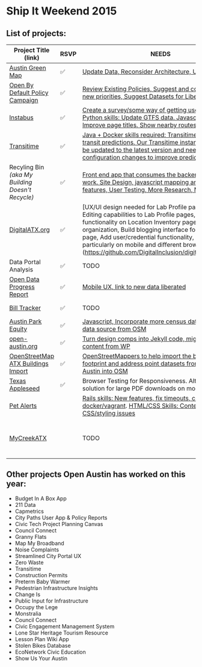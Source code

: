 # Ship It Weekend 2015

## List of projects:

| Project Title (link) | RSVP | NEEDS | SOURCE | Topics |
|----------------------|------|-------|--------|--------|
| [Austin Green Map](http://open-austin.github.io/austingreenmap/) | :white_check_mark: | [Update Data, Reconsider Architecture, User Feedback](https://github.com/open-austin/austingreenmap/labels/Ship%20It%20Weekend) | [Github](https://github.com/open-austin/austingreenmap) | Parks & Rec |
| [Open By Default Policy Campaign](https://github.com/open-austin/open-by-default) | :white_check_mark: | [Review Existing Policies, Suggest and comment on new priorities, Suggest Datasets for Liberation](https://github.com/open-austin/open-by-default/labels/Ship%20It%20Weekend) | N/A | Policy & Open Data |
| [Instabus](http://instabus.org/) | :white_check_mark: | [Create a survey/some way of getting user feedback. Python skills: Update GTFS data. Javascript skills: Improve page titles. Show nearby routes.](https://github.com/luqmaan/Instabus/labels/Ship%20It%20Weekend) | [Github](https://github.com/luqmaan/Instabus) | Public Transit |
| [Transitime](https://github.com/open-austin/transitime-docker/) | :white_check_mark: | [Java + Docker skills required: Transitime generates transit predictions. Our Transitime instance needs to be updated to the latest version and needs some configuration changes to improve predictions.](https://github.com/open-austin/transitime-docker/issues/3) | [Github](https://github.com/open-austin/transitime-docker) | Public Transit |
| Recyling Bin _(aka My Building Doesn't Recycle)_ | :white_check_mark: | [Front end app that consumes the backend API needs work. Site Design, javascript mapping and other features, User Testing, More Research, Marketing](https://github.com/open-austin/recycling-atx/issues) | [Backend Repo](https://github.com/open-austin/recycling-bin) & [Frontend Repo](https://github.com/open-austin/recycling-atx) | Recycling & Sustainability |
| [DigitalATX.org](https://digitalatx082015.herokuapp.com/) | :white_check_mark: |[UX/UI design needed for Lab Profile pages, Add Editing capabilities to  Lab Profile pages, Add search functionality on Location Inventory page for zipcode & organization, Build blogging interface for "Storytelling" page, Add user/credential functionality, User testing, particularly on mobile and different browsers] (https://github.com/DigitalInclusion/digitalatx/issues/9) | [Github](https://github.com/DigitalInclusion/digitalatx) | Digital Inclusion & Community Organizing |
| Data Portal Analysis | :white_check_mark: | TODO | [Github](https://github.com/open-austin/data-portal-analysis) | Open Data |
| [Open Data Progress Report](http://open-austin.github.io/open-data-progress-report/) | :white_check_mark: | [Mobile UX, link to new data liberated](https://github.com/open-austin/open-data-progress-report/issues) | [Github](https://github.com/open-austin/open-data-progress-report/) | Open Data |
| [Bill Tracker](http://www.billtracker.org/) | :white_check_mark: | TODO | [Github](https://github.com/bill-tracker/bill-tracker) | State Government |
| [Austin Park Equity](http://austinparkequity.com/) | :white_check_mark: | [Javascript, Incorporate more census data, consolidate data source from OSM](https://github.com/open-austin/austin-park-equity/issues) | [Github](https://github.com/open-austin/austin-park-equity) | Parks Access |
| [open-austin.org](http://open-austin.github.io/open-austin-org/) | :white_check_mark: | [Turn design comps into Jekyll code, migrate old content from WP](https://github.com/open-austin/open-austin-org/issues) | [Github](https://github.com/open-austin/open-austin-org) | OA Admin |
| [OpenStreetMap ATX Buildings Import](https://github.com/atx-osg/atx-buildings) | :white_check_mark: | [OpenStreetMappers to help import the building footprint and address point datasets from the City of Austin into OSM](https://wiki.openstreetmap.org/wiki/Austin,_TX/Buildings_Import/Contributor_Guide) | [Github](https://github.com/atx-osg/atx-buildings) | OSM, GIS, Mapping |
| [Texas Appleseed](http://forum-include.codio.io:3000/wordpress/) | :white_check_mark: | Browser Testing for Responsiveness. Alternative solution for large PDF downloads on mobile. | TODO | Justice & Education |
| [Pet Alerts](http://www.pet-alerts.com/) | | [Rails skills:  New features, fix timeouts, consider docker/vagrant](https://github.com/open-austin/pet-finder/labels/advanced). [HTML/CSS Skills: Content fixes, CSS/styling issues](https://github.com/open-austin/pet-finder/issues) | [Github](https://github.com/open-austin/pet-finder) | Animal Services |
| [MyCreekATX](http://www.mycreekatx.com/) | | TODO | [Github](https://github.com/mycreekatx) | Ecology, Water, Environment, Community Organizing |

## Other projects Open Austin has worked on this year:
 
- Budget In A Box App
- 211 Data
- Capmetrics
- City Paths User App & Policy Reports
- Civic Tech Project Planning Canvas
- Council Connect
- Granny Flats
- Map My Broadband
- Noise Complaints
- Streamlined City Portal UX
- Zero Waste
- Transitime
- Construction Permits
- Preterm Baby Warmer
- Pedestrian Infrastructure Insights
- Change Is
- Public Input for Infrastructure
- Occupy the Lege
- Monstralia
- Council Connect
- Civic Engagement Management System
- Lone Star Heritage Tourism Resource
- Lesson Plan Wiki App
- Stolen Bikes Database
- EcoNetwork Civic Education
- Show Us Your Austin
